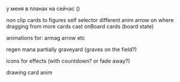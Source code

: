 у меня в планах на сейчас ()

non clip cards to figures
self selector different anim 
arrow on where dragging from
more cards
cast onBoard cards (board state)

animations for:
armag
arrow
etc

<!-- FUCKING TEXT CLIPPING -->

<!-- mana display -->
regen mana partially
graveyard (graves on the field?)

icons for effects (with countdown? or fade away?)

<!-- give player cards (2 per move?) -->
drawing card anim
